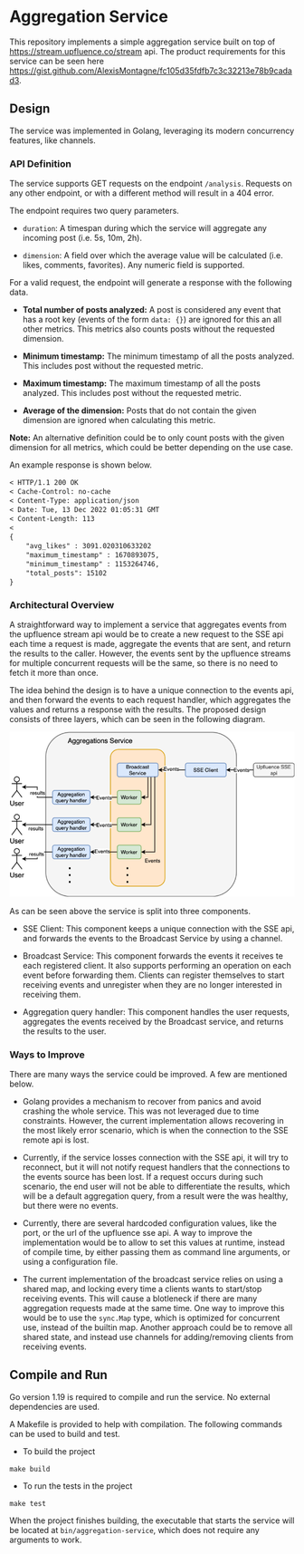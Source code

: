 # Aggregation Service

This repository implements a simple aggregation service built on top of  https://stream.upfluence.co/stream api. The product requirements for this service can be seen here  https://gist.github.com/AlexisMontagne/fc105d35fdfb7c3c32213e78b9cadad3.

## Design
The service was implemented in Golang, leveraging its modern concurrency features, like channels.

### API Definition

The service supports GET requests on the endpoint `/analysis`. Requests on any other endpoint, or with a different method will result in a 404 error.

The endpoint requires two query parameters.

- `duration`: A timespan during which the service will aggregate any incoming post (i.e. 5s, 10m, 2h).

- `dimension`: A field over which the average value will be calculated (i.e. likes, comments, favorites). Any numeric field is supported.

For a valid request, the endpoint will generate a response with the following data.

- **Total number of posts analyzed:** A post is considered any event that has a root key (events of the form `data: {}`) are ignored for this an all other metrics. This metrics also counts posts without the requested dimension.

- **Minimum timestamp:** The minimum timestamp of all the posts analyzed. This includes post without the requested metric.

- **Maximum timestamp:** The maximum timestamp of all the posts analyzed. This includes post without the requested metric.

- **Average of the dimension:** Posts that do not contain the given dimension are ignored when calculating this metric. 

**Note:** An alternative definition could be to only count posts with the given dimension for all metrics, which could be better depending on the use case.

An example response is shown below.

```
< HTTP/1.1 200 OK
< Cache-Control: no-cache
< Content-Type: application/json
< Date: Tue, 13 Dec 2022 01:05:31 GMT
< Content-Length: 113
<
{
    "avg_likes" : 3091.020310633202
    "maximum_timestamp" : 1670893075,
    "minimum_timestamp" : 1153264746,
    "total_posts": 15102
}
```

### Architectural Overview

A straightforward way to implement a service that aggregates events from the upfluence stream api would be to create a new request to the SSE api each time a request is made, aggregate the events that are sent, and return the results to the caller. However, the events sent by the upfluence streams for multiple concurrent requests will be the same, so there is no need to fetch it more than once.

The idea behind the design is to have a unique connection to the events api, and then forward the events to each request handler, which aggregates the values and returns a response with the results. The proposed design consists of three layers, which can be seen in the following diagram.

![Architecture](/img/Architecture.png "Architecture")

As can be seen above the service is split into three components.

- SSE Client: This component keeps a unique connection with the SSE api, and forwards the events to the Broadcast Service by using a channel.

- Broadcast Service: This component forwards the events it receives te each registered client. It also supports performing an operation on each event before forwarding them. Clients can register themselves to start receiving events and unregister when they are no longer interested in receiving them. 

- Aggregation query handler: This component handles the user requests, aggregates the events received by the Broadcast service, and returns the results to the user.

### Ways to Improve

There are many ways the service could be improved. A few are mentioned below.

- Golang provides a mechanism to recover from panics and avoid crashing the whole service. This was not leveraged due to time constraints. However, the current implementation allows recovering in the most likely error scenario, which is when the connection to the SSE remote api is lost.

- Currently, if the service losses connection with the SSE api, it will try to reconnect, but it will not notify request handlers that the connections to the events source has been lost. If a request occurs during such scenario, the end user will not be able to differentiate the results, which will be a default aggregation query, from a result were the was healthy, but there were no events.

- Currently, there are several hardcoded configuration values, like the port, or the url of the upfluence sse api. A way to improve the implementation would be to allow to set this values at runtime, instead of compile time, by either passing them as command line arguments, or using a configuration file.

- The current implementation of the broadcast service relies on using a shared map, and locking every time a clients wants to start/stop receiving events. This will cause a blotleneck if there are many aggregation requests made at the same time. One way to improve this would be to use the `sync.Map` type,
which is optimized for concurrent use, instead of the builtin map. Another approach could be to remove all shared state, and instead use channels for adding/removing clients from receiving events.

## Compile and Run

Go version 1.19 is required to compile and run the service. No external dependencies are used.

A Makefile is provided to help with compilation. The following commands can be used to build and test.

- To build the project

```
make build
```

- To run the tests in the project

```
make test
```

When the project finishes building, the executable that starts the service will be located at `bin/aggregation-service`, which does not require any arguments to work.